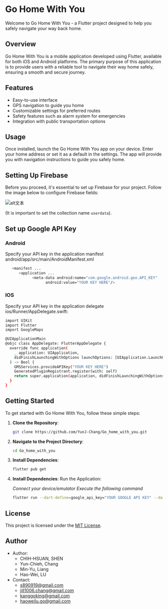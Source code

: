 # Go Home With You

Welcome to Go Home With You - a Flutter project designed to help you safely navigate your way back home.

## Overview

Go Home With You is a mobile application developed using Flutter, available for both iOS and Android platforms. The primary purpose of this application is to provide users with a reliable tool to navigate their way home safely, ensuring a smooth and secure journey.

## Features

-   Easy-to-use interface
-   GPS navigation to guide you home
-   Customizable settings for preferred routes
-   Safety features such as alarm system for emergencies
-   Integration with public transportation options

## Usage

Once installed, launch the Go Home With You app on your device. Enter your home address or set it as a default in the settings. The app will provide you with navigation instructions to guide you safely home.

## Setting Up Firebase

Before you proceed, it's essential to set up Firebase for your project. Follow the image below to configure Firebase fields:



![alt文本](https://github.com/sanoisaboy/Go_home_with_you/blob/Sunny/image/firebase.png)

(It is important to set the collection name `userdata`).

## Set up Google API Key

### Android 

Specify your API key in the application manifest android/app/src/main/AndroidManifest.xml

```bash
   <manifest ...
      <application ...
            <meta-data android:name="com.google.android.geo.API_KEY"
                  android:value="YOUR KEY HERE"/>
```

### IOS

Specify your API key in the application delegate ios/Runner/AppDelegate.swift:

```bash
import UIKit
import Flutter
import GoogleMaps

@UIApplicationMain
@objc class AppDelegate: FlutterAppDelegate {
  override func application(
    _ application: UIApplication,
    didFinishLaunchingWithOptions launchOptions: [UIApplication.LaunchOptionsKey: Any]?
  ) -> Bool {
    GMSServices.provideAPIKey("YOUR KEY HERE")
    GeneratedPluginRegistrant.register(with: self)
    return super.application(application, didFinishLaunchingWithOptions: launchOptions)
  }
}
```

## Getting Started


To get started with Go Home With You, follow these simple steps:

1. **Clone the Repository**:
    ```bash
    git clone https://github.com/YunJ-Chang/Go_home_with_you.git
    ```
2. **Navigate to the Project Directory**:
    ```bash
    cd Go_home_with_you
    ```
3. **Install Dependencies**:
    ```bash
    flutter pub get
    ```
4. **Install Dependencies**:
   Run the Application:

    _Connect your device/emulator_
    _Execute the following command_

    ```bash
    flutter run --dart-define=google_api_key="YOUR GOOGLE API KEY" --dart-define=firebase_api_key="YOUR FIREBASE API KEY"
    ```

## License

This project is licensed under the [MIT License](https://github.com/YunJ-Chang/Go_home_with_you/blob/master/LICENSE).

## Author

- Author:
  - CHIH-HSUAN, SHEN
  - Yun-Chieh, Chang
  - Min-Yu, Liang
  - Hao-Wei, LU
- Contact:
  - s890919@gmail.com
  - jill1006.chang@gmail.com
  - kanggoking@gmail.com
  - haoweilu.go@gmail.com

